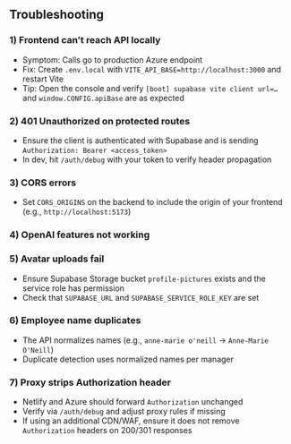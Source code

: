 ## Troubleshooting

### 1) Frontend can’t reach API locally
- Symptom: Calls go to production Azure endpoint
- Fix: Create `.env.local` with `VITE_API_BASE=http://localhost:3000` and restart Vite
- Tip: Open the console and verify `[boot] supabase vite client url=…` and `window.CONFIG.apiBase` are as expected

### 2) 401 Unauthorized on protected routes
- Ensure the client is authenticated with Supabase and is sending `Authorization: Bearer <access_token>`
- In dev, hit `/auth/debug` with your token to verify header propagation

### 3) CORS errors
- Set `CORS_ORIGINS` on the backend to include the origin of your frontend (e.g., `http://localhost:5173`)

### 4) OpenAI features not working

### 5) Avatar uploads fail
- Ensure Supabase Storage bucket `profile-pictures` exists and the service role has permission
- Check that `SUPABASE_URL` and `SUPABASE_SERVICE_ROLE_KEY` are set

### 6) Employee name duplicates
- The API normalizes names (e.g., `anne-marie o'neill` → `Anne-Marie O'Neill`)
- Duplicate detection uses normalized names per manager

### 7) Proxy strips Authorization header
- Netlify and Azure should forward `Authorization` unchanged
- Verify via `/auth/debug` and adjust proxy rules if missing
- If using an additional CDN/WAF, ensure it does not remove `Authorization` headers on 200/301 responses


